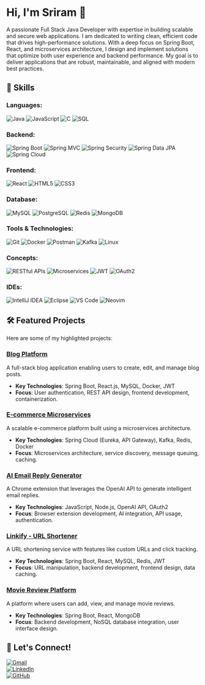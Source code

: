 # Hi, I'm Sriram 👋
A passionate Full Stack Java Developer with expertise in building scalable and secure web applications. I am dedicated to writing clean, efficient code that drives high-performance solutions. With a deep focus on Spring Boot, React, and microservices architecture, I design and implement solutions that optimize both user experience and backend performance. My goal is to deliver applications that are robust, maintainable, and aligned with modern best practices.
## 🚀 Skills

### Languages:
![Java](https://img.shields.io/badge/Java-ED8B00?style=for-the-badge&logo=openjdk&logoColor=white)
![JavaScript](https://img.shields.io/badge/JavaScript-F7DF1E?style=for-the-badge&logo=javascript&logoColor=black)
![C](https://img.shields.io/badge/C-00599C?style=for-the-badge&logo=c&logoColor=white)
![SQL](https://img.shields.io/badge/SQL-005A9C?style=for-the-badge&logo=mysql&logoColor=white)

### Backend:
![Spring Boot](https://img.shields.io/badge/Spring_Boot-6DB33F?style=for-the-badge&logo=spring-boot&logoColor=white)
![Spring MVC](https://img.shields.io/badge/Spring_MVC-6DB33F?style=for-the-badge&logo=spring&logoColor=white)
![Spring Security](https://img.shields.io/badge/Spring_Security-6DB33F?style=for-the-badge&logo=spring&logoColor=white)
![Spring Data JPA](https://img.shields.io/badge/Spring_Data_JPA-6DB33F?style=for-the-badge&logo=spring&logoColor=white)
![Spring Cloud](https://img.shields.io/badge/Spring_Cloud-6DB33F?style=for-the-badge&logo=spring&logoColor=white)

### Frontend:
![React](https://img.shields.io/badge/React-61DAFB?style=for-the-badge&logo=react&logoColor=black)
![HTML5](https://img.shields.io/badge/HTML5-E34F26?style=for-the-badge&logo=html5&logoColor=white)
![CSS3](https://img.shields.io/badge/CSS3-1572B6?style=for-the-badge&logo=css3&logoColor=white)

### Database:
![MySQL](https://img.shields.io/badge/MySQL-005C84?style=for-the-badge&logo=mysql&logoColor=white)
![PostgreSQL](https://img.shields.io/badge/PostgreSQL-4169E1?style=for-the-badge&logo=postgresql&logoColor=white)
![Redis](https://img.shields.io/badge/Redis-DC382D?style=for-the-badge&logo=redis&logoColor=white)
![MongoDB](https://img.shields.io/badge/MongoDB-47A248?style=for-the-badge&logo=mongodb&logoColor=white)

### Tools & Technologies:
![Git](https://img.shields.io/badge/Git-F05032?style=for-the-badge&logo=git&logoColor=white)
![Docker](https://img.shields.io/badge/Docker-2496ED?style=for-the-badge&logo=docker&logoColor=white)
![Postman](https://img.shields.io/badge/Postman-FF6C37?style=for-the-badge&logo=postman&logoColor=white)
![Kafka](https://img.shields.io/badge/Apache_Kafka-231F20?style=for-the-badge&logo=apache-kafka&logoColor=white)
![Linux](https://img.shields.io/badge/Linux-FCC624?style=for-the-badge&logo=linux&logoColor=black)

### Concepts:
![RESTful APIs](https://img.shields.io/badge/RESTful_APIs-6BA58D?style=for-the-badge&logo=restapi&logoColor=white)
![Microservices](https://img.shields.io/badge/Microservices-FF6D00?style=for-the-badge&logo=microservices&logoColor=white)
![JWT](https://img.shields.io/badge/JWT-black?style=for-the-badge)
![OAuth2](https://img.shields.io/badge/OAuth_2.0-white?style=for-the-badge&logo=oauth2&logoColor=red)

### IDEs:
![IntelliJ IDEA](https://img.shields.io/badge/IntelliJIDEA-000000.svg?style=for-the-badge&logo=intellij-idea&logoColor=white)
![Eclipse](https://img.shields.io/badge/Eclipse-2C2255?style=for-the-badge&logo=eclipse&logoColor=white)
![VS Code](https://img.shields.io/badge/Visual_Studio_Code-007ACC?style=for-the-badge&logo=visual-studio-code&logoColor=white)
![Neovim](https://img.shields.io/badge/Neovim-5C2CFF?style=for-the-badge&logo=neovim&logoColor=white)

## 🛠️ Featured Projects

Here are some of my highlighted projects:

### [Blog Platform](https://github.com/sriram-yourusername/blog-website)

A full-stack blog application enabling users to create, edit, and manage blog posts.

- **Key Technologies**: Spring Boot, React.js, MySQL, Docker, JWT
- **Focus**: User authentication, REST API design, frontend development, containerization.

### [E-commerce Microservices](https://github.com/sriram-yourusername/ecommerce-microservices)

A scalable e-commerce platform built using a microservices architecture.

- **Key Technologies**: Spring Cloud (Eureka, API Gateway), Kafka, Redis, Docker
- **Focus**: Microservices architecture, service discovery, message queuing, caching.

### [AI Email Reply Generator](https://github.com/SRIRAM9487/EmailAssistant)

A Chrome extension that leverages the OpenAI API to generate intelligent email replies.

- **Key Technologies**: JavaScript, Node.js, OpenAI API, OAuth2
- **Focus**: Browser extension development, AI integration, API usage, authentication.

### [Linkify - URL Shortener](https://github.com/sriram-yourusername/linkify)

A URL shortening service with features like custom URLs and click tracking.

- **Key Technologies**: Spring Boot, React, MySQL, Redis, JWT
- **Focus**: URL manipulation, backend development, frontend design, data caching.

### [Movie Review Platform](https://github.com/sriram-yourusername/movie-review-app)

A platform where users can add, view, and manage movie reviews.

- **Key Technologies**: Spring Boot, React, MongoDB
- **Focus**: Backend development, NoSQL database integration, user interface design.

## 🤝 Let's Connect!

[![Gmail](https://img.shields.io/badge/Gmail-D14836?style=for-the-badge&logo=gmail&logoColor=white)](mailto:sriram9487tk@gmail.com)  
[![LinkedIn](https://img.shields.io/badge/linkedin-%230077B5.svg?style=for-the-badge&logo=linkedin&logoColor=white)](https://linkedin.com/in/sriram9487)  
[![GitHub](https://img.shields.io/badge/github-%23121011.svg?style=for-the-badge&logo=github&logoColor=white)](https://github.com/SRIRAM9487)
